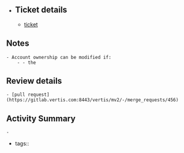- ## Ticket details
	- [ticket](https://gitlab.vertis.com:8443/vertis/mv2/-/issues/7043)
## Notes
	- Account ownership can be modified if:
		- - the
## Review details
	- [pull request](https://gitlab.vertis.com:8443/vertis/mv2/-/merge_requests/456)
## Activity Summary
	-
- tags::
